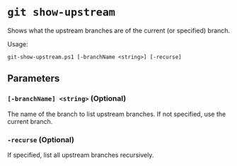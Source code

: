 # `git show-upstream`

Shows what the upstream branches are of the current (or specified) branch.

Usage:

    git-show-upstream.ps1 [-branchName <string>] [-recurse]

## Parameters

### `[-branchName] <string>` (Optional)

The name of the branch to list upstream branches. If not specified, use the current branch.

### `-recurse` (Optional)

If specified, list all upstream branches recursively.
